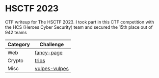 # HSCTF 2023
CTF writeup for The HSCTF 2023. I took part in this CTF competition with the HCS (Heroes Cyber Security) team and secured the 15th place out of 942 teams

| Category | Challenge |
| --- | --- |
| Web | [fancy-page](/HSCTF%202023/fancy-page/)
| Crypto | [trios](/HSCTF%202023/trios/)
| Misc | [vulpes-vulpes](/HSCTF%202023/vulpes-vulpes/)